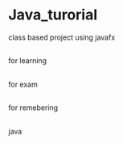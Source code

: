 # Java_turorial
class based project using javafx 
##
for learning
##
for exam
##
for remebering
##
java
##
